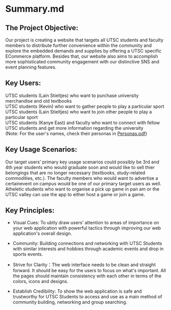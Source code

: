 # Summary.md
## The Project Objective: 
Our project is creating a website that targets all UTSC students and faculty members to distribute further convenience within the community and explore the embedded demands and supplies by offering a UTSC specific ECommerce platform. Besides that, our website also aims to accomplish more sophisticated community engagement with our distinctive SNS and event planning features. <br> 

## Key Users:
UTSC students (Lain Stieltjes) who want to purchase university merchandise and old textbooks <br>
UTSC students (Kevin) who want to gather people to play a particular sport <br>
UTSC students (Lain Stieltjes) who want to join other people to play a particular sport <br>
UTSC students (Kanye East) and faculty who want to connect with fellow UTSC students and get more information regarding the university <br>
(Note: For the user's names, check their personas in [Personas.pdf](https://github.com/UTSCCSCC01/finalprojectf22-tech-army/blob/main/doc/sprint0/Personas.pdf))


## Key Usage Scenarios:
Our target users’ primary key usage scenarios could possibly be 3rd and 4th year students who would graduate soon and would like to sell thier belongings that are no longer necessary (textbooks, study-related commodities, etc.). The faculty members who would want to advertise a certainevent on campus  would be one of our primary target users as well. Atheletic students who want to organise a pick up game in pan am or the UTSC valley can use the app to either host a game or join a game.

## Key Principles:
- Visual Cues: To ubtly draw users’ attention to areas of importance on your web application with powerful tactics through improving our web application's overall design.

- Community: Building connections and networking with UTSC Students with similar interests and hobbies through academic events and drop in sports events.

- Strive for Clarity：The web interface needs to be clean and straight forward. It should be easy for the users to focus on what's important. All the pages should maintain consistency with each other in terms of the colors, icons and designs.

- Establish Credibility: To show the web application is safe and trustworthy for UTSC Students to access and use as a main method of community building, networking and group searching.

